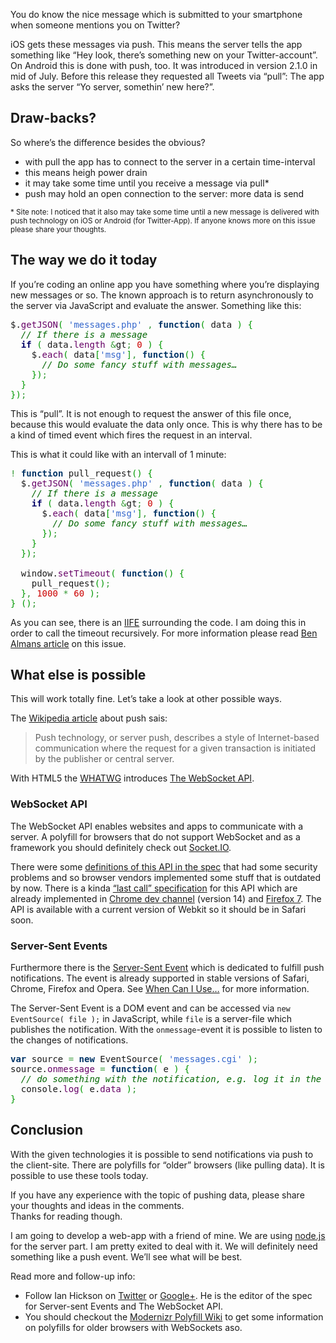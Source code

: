 
You do know the nice message which is submitted to your smartphone when someone mentions you on Twitter?

iOS gets these messages via push. This means the server tells the app something like “Hey look, there’s something new on your Twitter-account”.<br>
On Android this is done with push, too. It was introduced in version 2.1.0 in mid of July. Before this release they requested all Tweets via “pull”: The app asks the server “Yo server, somethin’ new here?”.

## Draw-backs?

So where’s the difference besides the obvious?
<ul>
<li>with pull the app has to connect to the server in a certain time-interval</li>
<li>this means heigh power drain</li>
<li>it may take some time until you receive a message via pull*</li>
<li>push may hold an open connection to the server: more data is send</li>
</ul>

<small>* Site note: I noticed that it also may take some time until a new message is delivered with push technology on iOS or Android (for Twitter-App). If anyone knows more on this issue please share your thoughts.</small>

## The way we do it today

If you’re coding an online app you have something where you’re displaying new messages or so. The known&nbsp;approach&nbsp;is to return asynchronously to the server via JavaScript and evaluate the answer. Something like this:

<div class="wp_syntax"><div class="code"><pre class="javascript" style="font-family:monospace;">$.<span style="color: #660066;">getJSON</span><span style="color: #009900;">(</span> <span style="color: #3366CC;">'messages.php'</span> <span style="color: #339933;">,</span> <span style="color: #003366; font-weight: bold;">function</span><span style="color: #009900;">(</span> data <span style="color: #009900;">)</span> <span style="color: #009900;">{</span>
  <span style="color: #006600; font-style: italic;">// If there is a message</span>
  <span style="color: #000066; font-weight: bold;">if</span> <span style="color: #009900;">(</span> data.<span style="color: #660066;">length</span> <span style="color: #339933;">&amp;</span>gt<span style="color: #339933;">;</span> <span style="color: #CC0000;">0</span> <span style="color: #009900;">)</span> <span style="color: #009900;">{</span>
    $.<span style="color: #660066;">each</span><span style="color: #009900;">(</span> data<span style="color: #009900;">[</span><span style="color: #3366CC;">'msg'</span><span style="color: #009900;">]</span><span style="color: #339933;">,</span> <span style="color: #003366; font-weight: bold;">function</span><span style="color: #009900;">(</span><span style="color: #009900;">)</span> <span style="color: #009900;">{</span>
      <span style="color: #006600; font-style: italic;">// Do some fancy stuff with messages…</span>
    <span style="color: #009900;">}</span><span style="color: #009900;">)</span><span style="color: #339933;">;</span>
  <span style="color: #009900;">}</span>
<span style="color: #009900;">}</span><span style="color: #009900;">)</span><span style="color: #339933;">;</span></pre></div></div>


This is “pull”. It is not enough to request the answer of this file once, because this would evaluate the data only once. This is why there has to be a kind of timed event which fires the request in an interval.

This is what it could like with an intervall of 1 minute:

<div class="wp_syntax"><div class="code"><pre class="javascript" style="font-family:monospace;"><span style="color: #339933;">!</span> <span style="color: #003366; font-weight: bold;">function</span> pull_request<span style="color: #009900;">(</span><span style="color: #009900;">)</span> <span style="color: #009900;">{</span>
  $.<span style="color: #660066;">getJSON</span><span style="color: #009900;">(</span> <span style="color: #3366CC;">'messages.php'</span> <span style="color: #339933;">,</span> <span style="color: #003366; font-weight: bold;">function</span><span style="color: #009900;">(</span> data <span style="color: #009900;">)</span> <span style="color: #009900;">{</span>
    <span style="color: #006600; font-style: italic;">// If there is a message</span>
    <span style="color: #000066; font-weight: bold;">if</span> <span style="color: #009900;">(</span> data.<span style="color: #660066;">length</span> <span style="color: #339933;">&amp;</span>gt<span style="color: #339933;">;</span> <span style="color: #CC0000;">0</span> <span style="color: #009900;">)</span> <span style="color: #009900;">{</span>
      $.<span style="color: #660066;">each</span><span style="color: #009900;">(</span> data<span style="color: #009900;">[</span><span style="color: #3366CC;">'msg'</span><span style="color: #009900;">]</span><span style="color: #339933;">,</span> <span style="color: #003366; font-weight: bold;">function</span><span style="color: #009900;">(</span><span style="color: #009900;">)</span> <span style="color: #009900;">{</span>
        <span style="color: #006600; font-style: italic;">// Do some fancy stuff with messages…</span>
      <span style="color: #009900;">}</span><span style="color: #009900;">)</span><span style="color: #339933;">;</span>
    <span style="color: #009900;">}</span>
  <span style="color: #009900;">}</span><span style="color: #009900;">)</span><span style="color: #339933;">;</span>
&nbsp;
  window.<span style="color: #660066;">setTimeout</span><span style="color: #009900;">(</span> <span style="color: #003366; font-weight: bold;">function</span><span style="color: #009900;">(</span><span style="color: #009900;">)</span> <span style="color: #009900;">{</span>
    pull_request<span style="color: #009900;">(</span><span style="color: #009900;">)</span><span style="color: #339933;">;</span>
  <span style="color: #009900;">}</span><span style="color: #339933;">,</span> <span style="color: #CC0000;">1000</span> <span style="color: #339933;">*</span> <span style="color: #CC0000;">60</span> <span style="color: #009900;">)</span><span style="color: #339933;">;</span>
<span style="color: #009900;">}</span> <span style="color: #009900;">(</span><span style="color: #009900;">)</span><span style="color: #339933;">;</span></pre></div></div>


As you can see, there is an <a title="Ben Alman » Immediately-Invoked Function Expression (IIFE)" href="http://benalman.com/news/2010/11/immediately-invoked-function-expression/" target="_blank">IIFE</a> surrounding the code. I am doing this in order to call the timeout recursively. For more information please read <a title="Ben Alman » Immediately-Invoked Function Expression (IIFE)" href="http://benalman.com/news/2010/11/immediately-invoked-function-expression/" target="_blank">Ben Almans article</a> on this issue.

## What else is possible

This will work totally fine. Let’s take a look at other possible ways.

The <a title="Push technology" href="http://en.wikipedia.org/wiki/Push_technology" target="_blank">Wikipedia article</a> about push sais:
<blockquote>
Push technology, or server push, describes a style of Internet-based communication where the request for a given transaction is initiated by the publisher or central server.</blockquote>

With HTML5 the <a title="Web Hypertext Application Technology Working Group" href="http://www.whatwg.org/" target="_blank">WHATWG</a> introduces <a title="The WebSocket API" href="http://dev.w3.org/html5/websockets/" target="_blank">The WebSocket API</a>.
<h3>WebSocket API</h3>

The WebSocket API enables websites and apps to communicate with a server. A polyfill for browsers that do not support WebSocket and as a framework you should definitely check out <a title="Socket.IO: the cross-browser WebSocket for realtime apps" href="http://socket.io/" target="_blank">Socket.IO</a>.

There were some <a title="The WebSocket Protocol Specification" href="http://dev.w3.org/html5/websockets/" target="_blank">definitions of this API in the spec</a> that had some security problems and so browser vendors implemented some stuff that is outdated by now. There is a kinda <a title="The WebSocket protocol - draft-ietf-hybi-thewebsocketprotocol-10" href="http://tools.ietf.org/html/draft-ietf-hybi-thewebsocketprotocol-10" target="_blank">“last call” specification</a> for this API which are already implemented in <a title="Blogpost about WebSocket support in Chrome" href="http://blog.chromium.org/2011/08/new-websocket-protocol-secure-and.html" target="_blank">Chrome dev channel</a> (version 14) and <a title="Mozilla docs for WebSocket API" href="https://developer.mozilla.org/en/WebSockets">Firefox 7</a>. The API is available with a current version of Webkit so it should be in Safari soon.
<h3>Server-Sent Events</h3>

Furthermore there is the <a title="Server-Sent Events" href="http://dev.w3.org/html5/eventsource/" target="_blank">Server-Sent Event</a> which is dedicated to fulfill push notifications. The event is already supported in stable versions of Safari, Chrome, Firefox and Opera. See <a title="When can I use… Server-Sent Event" href="http://caniuse.com/#feat=eventsource" target="_blank">When Can I Use…</a> for more information.

The Server-Sent Event is a DOM event and can be accessed via <code>new EventSource( file );</code> in JavaScript, while <code>file</code> is a server-file which publishes the notification. With the <code>onmessage</code>-event it is possible to listen to the changes of notifications.

<div class="wp_syntax"><div class="code"><pre class="javascript" style="font-family:monospace;"><span style="color: #003366; font-weight: bold;">var</span> source <span style="color: #339933;">=</span> <span style="color: #003366; font-weight: bold;">new</span> EventSource<span style="color: #009900;">(</span> <span style="color: #3366CC;">'messages.cgi'</span> <span style="color: #009900;">)</span><span style="color: #339933;">;</span>
source.<span style="color: #660066;">onmessage</span> <span style="color: #339933;">=</span> <span style="color: #003366; font-weight: bold;">function</span><span style="color: #009900;">(</span> e <span style="color: #009900;">)</span> <span style="color: #009900;">{</span>
  <span style="color: #006600; font-style: italic;">// do something with the notification, e.g. log it in the console.</span>
  console.<span style="color: #660066;">log</span><span style="color: #009900;">(</span> e.<span style="color: #660066;">data</span> <span style="color: #009900;">)</span><span style="color: #339933;">;</span>
<span style="color: #009900;">}</span></pre></div></div>


## Conclusion

With the given technologies it is possible to send notifications via push to the client-site. There are polyfills for “older” browsers (like pulling data). It is possible to use these tools today.

If you have any experience with the topic of pushing data, please share your thoughts and ideas in the comments.<br>
Thanks for reading though.

I am going to develop a web-app with a friend of mine. We are using <a title="Evented I/O for V8 JavaScript." href="http://nodejs.org/" target="_blank">node.js</a> for the server part. I am pretty exited to deal with it. We will definitely need something like a push event. We’ll see what will be best.

Read more and follow-up info:
<ul>
<li>Follow Ian Hickson on <a title="Ian Hickson on Twitter" href="https://twitter.com/#!/hixie" target="_blank">Twitter</a> or <a title="Ian Hickson on Google+" href="https://plus.google.com/107429617152575897589/" target="_blank">Google+</a>. He is the editor of the spec for Server-sent Events and The WebSocket API.</li>
<li>You should checkout the <a title="HTML5 Cross Browser Polyfills - GitHub" href="https://github.com/Modernizr/Modernizr/wiki/HTML5-Cross-Browser-Polyfills" target="_blank">Modernizr Polyfill Wiki</a> to get some information on polyfills for older browsers with WebSockets aso.</li>
</ul>
